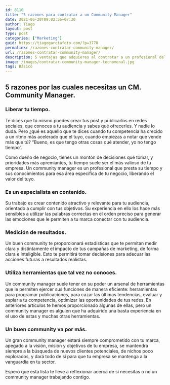 ```yaml
---
id: 8110
title: "5 razones para contratar a un Community Manager"
date: 2021-06-20T09:02:56+07:30
author: Tiago
layout: post
type: post
categories: ["Marketing"]
guid: https://tiagogarciafoto.com/?p=3778
permalink: /razones-contratar-community-manager/
url: /razones-contratar-community-manager/
description: 5 ventajas que adquieres al contratar a un profesional del marketing para gestionar tus redes sociales. En este post quiero explicarte por qué puede ser tu mejor decisión.
image: /images/contratar-community-manager-tecnomenal.jpg
tags: Básico
---
```











## 5 razones por las cuales necesitas un CM. Community Manager.
 
### Liberar tu tiempo.
Te dices que tú mismo puedes crear tus post y publicarlos en redes sociales, que conoces a tu audiencia y sabes qué ofrecerles. Y nadie lo duda. Pero ¿qué es aquello que te dices cuando tu competencia ha crecido a un ritmo más acelerado que el tuyo, cuando empiezas a notar que vende más que tú? “Bueno, es que tengo otras cosas qué atender, yo no tengo tiempo”.
 
Como dueño de negocio, tienes un montón de decisiones qué tomar, y prioridades más apremiantes, tu tiempo suele ser el más valioso de tu empresa. Un community manager es un profesional que presta su tiempo y sus conocimientos para esa área específica de tu negocio, liberando el valor del tuyo.
 
### Es un especialista en contenido.
Su trabajo es crear contenido atractivo y relevante para tu audiencia, orientado a cumplir con tus objetivos. Su experiencia en ello los hace más sensibles a utilizar las palabras correctas en el orden preciso para generar las emociones que le permiten a tu marca conectar con tu audiencia.
 
### Medición de resultados.
Un buen community te proporcionará estadísticas que te permitan medir clara y distintamente el impacto de tus campañas de marketing, de forma clara e inteligible. Esto te permitirá tomar decisiones para adecuar las acciones futuras a resultados realistas.
 
### Utiliza herramientas que tal vez no conoces.
Un community manager suele tener en su poder un arsenal de herramientas que le permiten ejercer sus funciones de manera eficiente: herramientas para programar publicaciones, para cazar las últimas tendencias, evaluar y espiar a tu competencia, optimizar las oportunidades de tus redes. En anteriores artículos te hemos proporcionado algunas de ellas, pero un community manager es alguien que ha adquirido una basta experiencia en el uso de estas y muchas otras herramientas.
 
### Un buen community va por más.
Un gran community manager estará siempre comprometido con tu marca, apegado a la visión, misión y objetivos de tu empresa, se mantendrá siempre a la búsqueda de nuevos clientes potenciales, de nichos poco explorados, y dará todo de sí para que tu empresa se mantenga a la vanguardia en tu sector.
 
Espero que esta lista te lleve a reflexionar acerca de si necesitas o no un community manager trabajando contigo.
 

